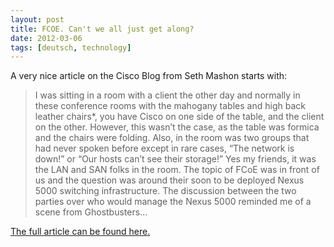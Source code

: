 ```yaml
---
layout: post
title: FCOE. Can't we all just get along?
date: 2012-03-06
tags: [deutsch, technology]
---
```


A very nice article on the Cisco Blog from Seth Mashon starts with:

> I was sitting in a room with a client the other day and normally in these conference rooms with the mahogany tables and high back leather chairs*, you have Cisco on one side of the table, and the client on the other. However, this wasn’t the case, as the table was formica and the chairs were folding. Also, in the room was two groups that had never spoken before except in rare cases, “The network is down!” or “Our hosts can’t see their storage!” Yes my friends, it was the LAN and SAN folks in the room. The topic of FCoE was in front of us and the question was around their soon to be deployed Nexus 5000 switching infrastructure. The discussion between the two parties over who would manage the Nexus 5000 reminded me of a scene from Ghostbusters…

[The full article can be found here.](http://blogs.cisco.com/datacenter/fcoe-cant-we-all-just-get-along/#utm_source=rss&utm_medium=rss&utm_campaign=fcoe-cant-we-all-just-get-along)